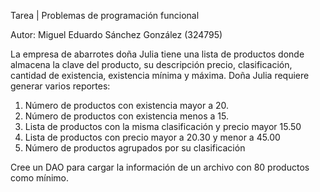 Tarea | Problemas de programación funcional

Autor: Miguel Eduardo Sánchez González (324795)

La empresa de abarrotes doña Julia tiene una lista de productos donde almacena la clave del producto, su descripción precio, clasificación, cantidad de existencia, existencia mínima y máxima. Doña Julia requiere generar varios reportes:

1) Número de productos con existencia mayor a 20.
2) Número de productos con existencia menos a 15.
3) Lista de productos con la misma clasificación y precio mayor 15.50
4) Lista de productos con precio mayor a 20.30 y menor a 45.00
5) Número de productos agrupados por su clasificación

Cree un DAO para cargar la información de un archivo con 80 productos como mínimo.
